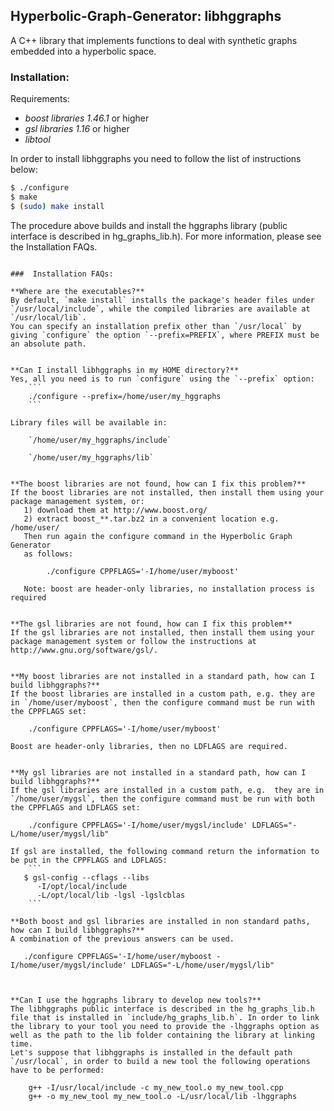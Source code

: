
## Hyperbolic-Graph-Generator: libhggraphs

A C++ library that implements functions to deal with synthetic graphs embedded into a hyperbolic space.

### Installation:

Requirements:
- *boost libraries 1.46.1* or higher
- *gsl libraries 1.16* or higher
- *libtool* 

In order to install libhggraphs you need to follow the list of instructions below:
```sh
$ ./configure
$ make
$ (sudo) make install
```
The procedure above builds and install the hggraphs library (public interface is described in hg_graphs_lib.h). For more information, please see the Installation FAQs.

```

###  Installation FAQs:

**Where are the executables?**
By default, `make install` installs the package's header files under `/usr/local/include`, while the compiled libraries are available at `/usr/local/lib`. 
You can specify an installation prefix other than `/usr/local` by giving `configure` the option `--prefix=PREFIX`, where PREFIX must be an absolute path.


**Can I install libhggraphs in my HOME directory?**
Yes, all you need is to run `configure` using the `--prefix` option:
	```
   	./configure --prefix=/home/user/my_hggraphs
	```

Library files will be available in:

	`/home/user/my_hggraphs/include`

	`/home/user/my_hggraphs/lib`


**The boost libraries are not found, how can I fix this problem?**
If the boost libraries are not installed, then install them using your package management system, or:
   1) download them at http://www.boost.org/
   2) extract boost_**.tar.bz2 in a convenient location e.g. /home/user/
   Then run again the configure command in the Hyperbolic Graph Generator
   as follows:

        ./configure CPPFLAGS='-I/home/user/myboost'

   Note: boost are header-only libraries, no installation process is required


**The gsl libraries are not found, how can I fix this problem**
If the gsl libraries are not installed, then install them using your package management system or follow the instructions at http://www.gnu.org/software/gsl/.


**My boost libraries are not installed in a standard path, how can I build libhggraphs?**
If the boost libraries are installed in a custom path, e.g. they are in `/home/user/myboost`, then the configure command must be run with the CPPFLAGS set:

	./configure CPPFLAGS='-I/home/user/myboost'

Boost are header-only libraries, then no LDFLAGS are required.


**My gsl libraries are not installed in a standard path, how can I build libhggraphs?**
If the gsl libraries are installed in a custom path, e.g.  they are in `/home/user/mygsl`, then the configure command must be run with both the CPPFLAGS and LDFLAGS set:

	./configure CPPFLAGS='-I/home/user/mygsl/include' LDFLAGS="-L/home/user/mygsl/lib"
   
If gsl are installed, the following command return the information to be put in the CPPFLAGS and LDFLAGS:
    ```
   $ gsl-config --cflags --libs
      -I/opt/local/include
      -L/opt/local/lib -lgsl -lgslcblas
    ```

**Both boost and gsl libraries are installed in non standard paths, how can I build libhggraphs?**
A combination of the previous answers can be used.

   ./configure CPPFLAGS='-I/home/user/myboost -I/home/user/mygsl/include' LDFLAGS="-L/home/user/mygsl/lib"



**Can I use the hggraphs library to develop new tools?**
The libhggraphs public interface is described in the hg_graphs_lib.h file that is installed in `include/hg_graphs_lib.h`. In order to link the library to your tool you need to provide the -lhggraphs option as well as the path to the lib folder containing the library at linking time.
Let's suppose that libhggraphs is installed in the default path `/usr/local`, in order to build a new tool the following operations have to be performed:

	g++ -I/usr/local/include -c my_new_tool.o my_new_tool.cpp
	g++ -o my_new_tool my_new_tool.o -L/usr/local/lib -lhggraphs

